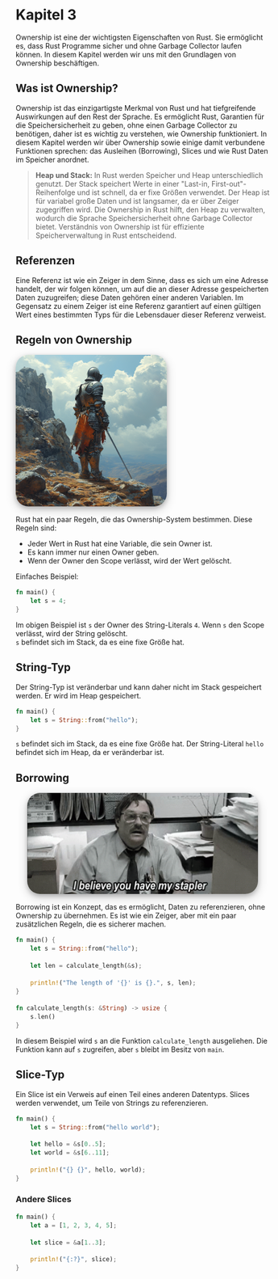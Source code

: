 # Kapitel 3

Ownership ist eine der wichtigsten Eigenschaften von Rust. Sie ermöglicht es, dass Rust Programme sicher und ohne Garbage Collector laufen können. In diesem Kapitel werden wir uns mit den Grundlagen von Ownership beschäftigen.

## Was ist Ownership?

Ownership ist das einzigartigste Merkmal von Rust und hat tiefgreifende Auswirkungen auf den Rest der Sprache. Es ermöglicht Rust, Garantien für die Speichersicherheit zu geben, ohne einen Garbage Collector zu benötigen, daher ist es wichtig zu verstehen, wie Ownership funktioniert. In diesem Kapitel werden wir über Ownership sowie einige damit verbundene Funktionen sprechen: das Ausleihen (Borrowing), Slices und wie Rust Daten im Speicher anordnet.

> **Heap und Stack:**
> In Rust werden Speicher und Heap unterschiedlich genutzt. Der Stack speichert Werte in einer "Last-in, First-out"-Reihenfolge und ist schnell, da er fixe Größen verwendet. Der Heap ist für variabel große Daten und ist langsamer, da er über Zeiger zugegriffen wird. Die Ownership in Rust hilft, den Heap zu verwalten, wodurch die Sprache Speichersicherheit ohne Garbage Collector bietet. Verständnis von Ownership ist für effiziente Speicherverwaltung in Rust entscheidend.

## Referenzen

Eine Referenz ist wie ein Zeiger in dem Sinne, dass es sich um eine Adresse handelt, der wir folgen können, um auf die an dieser Adresse gespeicherten Daten zuzugreifen; diese Daten gehören einer anderen Variablen. Im Gegensatz zu einem Zeiger ist eine Referenz garantiert auf einen gültigen Wert eines bestimmten Typs für die Lebensdauer dieser Referenz verweist.

## Regeln von Ownership

<img src="rusty.webp" alt="drawing" width="300" style="border-radius: 25px; box-shadow: 0 4px 8px 0 rgba(0, 0, 0, 0.2), 0 6px 20px 0 rgba(0, 0, 0, 0.19);" />

Rust hat ein paar Regeln, die das Ownership-System bestimmen. Diese Regeln sind:

- Jeder Wert in Rust hat eine Variable, die sein Owner ist.
- Es kann immer nur einen Owner geben.
- Wenn der Owner den Scope verlässt, wird der Wert gelöscht.

Einfaches Beispiel:

```rust
fn main() {
    let s = 4;
}
```

Im obigen Beispiel ist `s` der Owner des String-Literals `4`. Wenn `s` den Scope verlässt, wird der String gelöscht.  
`s` befindet sich im Stack, da es eine fixe Größe hat.

## String-Typ

Der String-Typ ist veränderbar und kann daher nicht im Stack gespeichert werden. Er wird im Heap gespeichert.

```rust
fn main() {
    let s = String::from("hello");
}
```

`s` befindet sich im Stack, da es eine fixe Größe hat. Der String-Literal `hello` befindet sich im Heap, da er veränderbar ist.

## Borrowing
<center>
<img src="stapler.gif" alt="drawing" height="200" style="border-radius: 25px; box-shadow: 0 4px 8px 0 rgba(0, 0, 0, 0.2), 0 6px 20px 0 rgba(0, 0, 0, 0.19);" />
</center>

Borrowing ist ein Konzept, das es ermöglicht, Daten zu referenzieren, ohne Ownership zu übernehmen. Es ist wie ein Zeiger, aber mit ein paar zusätzlichen Regeln, die es sicherer machen.

```rust
fn main() {
    let s = String::from("hello");

    let len = calculate_length(&s);

    println!("The length of '{}' is {}.", s, len);
}

fn calculate_length(s: &String) -> usize {
    s.len()
}
```

In diesem Beispiel wird `s` an die Funktion `calculate_length` ausgeliehen. Die Funktion kann auf `s` zugreifen, aber `s` bleibt im Besitz von `main`.

## Slice-Typ

Ein Slice ist ein Verweis auf einen Teil eines anderen Datentyps. Slices werden verwendet, um Teile von Strings zu referenzieren.

```rust
fn main() {
    let s = String::from("hello world");

    let hello = &s[0..5];
    let world = &s[6..11];

    println!("{} {}", hello, world);
}
```

### Andere Slices

```rust
fn main() {
    let a = [1, 2, 3, 4, 5];

    let slice = &a[1..3];

    println!("{:?}", slice);
}
```
